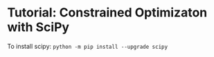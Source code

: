 # Tutorial: Constrained Optimizaton with SciPy
To install scipy: `python -m pip install --upgrade scipy` 
